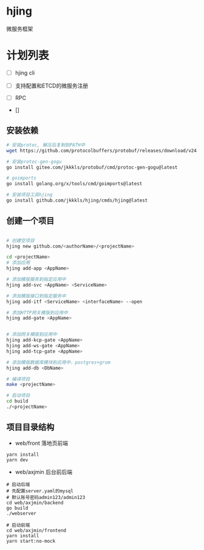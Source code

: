 # hjing

微服务框架

# 计划列表

- [ ] hjing cli

- [ ] 支持配置和ETCD的微服务注册

- [ ] RPC

- []

## 安装依赖

```bash
# 安装protoc, 解压后复制到PATH中
wget https://github.com/protocolbuffers/protobuf/releases/download/v24.4/protoc-24.4-osx-x86_64.zip

# 安装protoc-gen-gogu
go install gitee.com/jkkkls/protobuf/cmd/protoc-gen-gogu@latest

# goimports
go install golang.org/x/tools/cmd/goimports@latest

# 安装项目工具hjing
go install github.com/jkkkls/hjing/cmds/hjing@latest
```

## 创建一个项目

```bash

# 创建空项目
hjing new github.com/<authorName>/<projectName>

cd <projectName>
# 添加应用
hjing add-app <AppName>

# 添加模版服务到指定应用中
hjing add-svc <AppName> <ServiceName>

# 添加模版接口到指定服务中
hjing add-itf <ServiceName> <interfaceName> --open

# 添加HTTP网关模版到应用中
hjing add-gate <AppName>


# 添加网关模版到应用中
hjing add-kcp-gate <AppName>
hjing add-ws-gate <AppName>
hjing add-tcp-gate <AppName>

# 添加模版数据库模块到应用中，postgres+grom
hjing add-db <DbName>

# 编译项目
make <projectName>

# 启动项目
cd build
./<projectName>

```

## 项目目录结构

- web/front 落地页前端
```
yarn install
yarn dev
```


- web/axjmin 后台前后端
```
# 启动后端
# 先配置server.yaml的mysql
# 默认账号密码admin123/admin123
cd web/axjmin/backend
go build
./webserver

# 启动前端
cd web/axjmin/frontend
yarn install
yarn start:no-mock
```